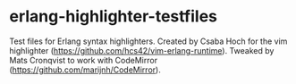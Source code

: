 erlang-highlighter-testfiles
============================

Test files for Erlang syntax highlighters. Created by Csaba Hoch for the vim
highlighter (https://github.com/hcs42/vim-erlang-runtime). Tweaked by Mats
Cronqvist to work with CodeMirror (https://github.com/marijnh/CodeMirror).
